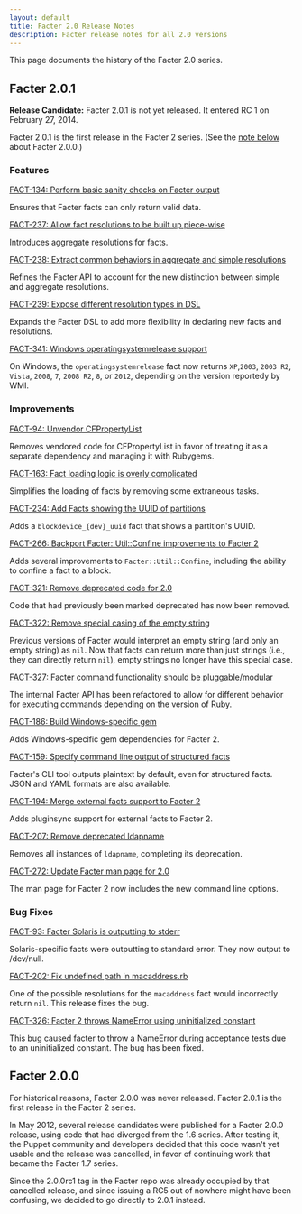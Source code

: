 ```yaml
---
layout: default
title: Facter 2.0 Release Notes
description: Facter release notes for all 2.0 versions
---
```


This page documents the history of the Facter 2.0 series.

Facter 2.0.1
-----

**Release Candidate:** Facter 2.0.1 is not yet released. It entered RC 1 on February 27, 2014.

Facter 2.0.1 is the first release in the Facter 2 series. (See the [note below](#facter-200) about Facter 2.0.0.)

### Features

[FACT-134: Perform basic sanity checks on Facter output](https://tickets.puppetlabs.com/browse/FACT-134)

Ensures that Facter facts can only return valid data.

[FACT-237: Allow fact resolutions to be built up piece-wise](https://tickets.puppetlabs.com/browse/FACT-237)

Introduces aggregate resolutions for facts.

[FACT-238: Extract common behaviors in aggregate and simple resolutions](https://tickets.puppetlabs.com/browse/FACT-238)

Refines the Facter API to account for the new distinction between simple and aggregate resolutions.

[FACT-239: Expose different resolution types in DSL](https://tickets.puppetlabs.com/browse/FACT-239)

Expands the Facter DSL to add more flexibility in declaring new facts and resolutions.

[FACT-341: Windows operatingsystemrelease support](https://tickets.puppetlabs.com/browse/FACT-341)

On Windows, the `operatingsystemrelease` fact now returns `XP`,`2003`, `2003 R2`, `Vista`, `2008`, `7`, `2008 R2`, `8`, or `2012`, depending on the version reportedy by WMI.

### Improvements


[FACT-94: Unvendor CFPropertyList](https://tickets.puppetlabs.com/browse/FACT-94)

Removes vendored code for CFPropertyList in favor of treating it as a separate dependency and managing it with Rubygems.

[FACT-163: Fact loading logic is overly complicated](https://tickets.puppetlabs.com/browse/FACT-163)

Simplifies the loading of facts by removing some extraneous tasks.

[FACT-234: Add Facts showing the UUID of partitions](https://tickets.puppetlabs.com/browse/FACT-234)

Adds a `blockdevice_{dev}_uuid` fact that shows a partition's UUID.

[FACT-266: Backport Facter::Util::Confine improvements to Facter 2](https://tickets.puppetlabs.com/browse/FACT-266)

Adds several improvements to `Facter::Util::Confine`, including the ability to confine a fact to a block.

[FACT-321: Remove deprecated code for 2.0](https://tickets.puppetlabs.com/browse/FACT-321)

Code that had previously been marked deprecated has now been removed.

[FACT-322: Remove special casing of the empty string](https://tickets.puppetlabs.com/browse/FACT-322)

Previous versions of Facter would interpret an empty string (and only an empty string) as `nil`. Now that facts can return more than just strings (i.e., they can directly return `nil`), empty strings no longer have this special case.

[FACT-327: Facter command functionality should be pluggable/modular](https://tickets.puppetlabs.com/browse/FACT-327)

The internal Facter API has been refactored to allow for different behavior for executing commands depending on the version of Ruby.

[FACT-186: Build Windows-specific gem](https://tickets.puppetlabs.com/browse/FACT-186)

Adds Windows-specific gem dependencies for Facter 2.

[FACT-159: Specify command line output of structured facts](https://tickets.puppetlabs.com/browse/FACT-159)

Facter's CLI tool outputs plaintext by default, even for structured facts. JSON and YAML formats are also available.

[FACT-194: Merge external facts support to Facter 2](https://tickets.puppetlabs.com/browse/FACT-194)

Adds pluginsync support for external facts to Facter 2.

[FACT-207: Remove deprecated ldapname](https://tickets.puppetlabs.com/browse/FACT-207)

Removes all instances of `ldapname`, completing its deprecation.

[FACT-272: Update Facter man page for 2.0](https://tickets.puppetlabs.com/browse/FACT-272)

The man page for Facter 2 now includes the new command line options.

<!-- [FACT-339: Pull in backwards incompatible fact changes for Facter 2](https://tickets.puppetlabs.com/browse/FACT-339) According to the comment on Jira, this ticket == FACT-341 -->


### Bug Fixes

[FACT-93: Facter Solaris is outputting to stderr](https://tickets.puppetlabs.com/browse/FACT-93)

Solaris-specific facts were outputting to standard error. They now output to /dev/null.

[FACT-202: Fix undefined path in macaddress.rb](https://tickets.puppetlabs.com/browse/FACT-202)

One of the possible resolutions for the `macaddress` fact would incorrectly return `nil`. This release fixes the bug.

[FACT-326: Facter 2 throws NameError using uninitialized constant](https://tickets.puppetlabs.com/browse/FACT-326)

This bug caused facter to throw a NameError during acceptance tests due to an uninitialized constant. The bug has been fixed.


Facter 2.0.0
-----

For historical reasons, Facter 2.0.0 was never released. Facter 2.0.1 is the first release in the Facter 2 series.

In May 2012, several release candidates were published for a Facter 2.0.0 release, using code that had diverged from the 1.6 series. After testing it, the Puppet community and developers decided that this code wasn't yet usable and the release was cancelled, in favor of continuing work that became the Facter 1.7 series.

Since the 2.0.0rc1 tag in the Facter repo was already occupied by that cancelled release, and since issuing a RC5 out of nowhere might have been confusing, we decided to go directly to 2.0.1 instead.
